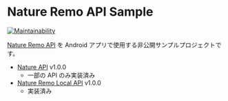 # Nature Remo API Sample

[![Maintainability](https://api.codeclimate.com/v1/badges/fa464814de8f55e9a62a/maintainability)](https://codeclimate.com/github/mizo0203/nature-remo-sample/maintainability)

[Nature Remo API](https://developer.nature.global) を Android アプリで使用する非公開サンプルプロジェクトです。

* [Nature API](http://swagger.nature.global) v1.0.0
    * 一部の API のみ実装済み
* [Nature Remo Local API](http://local.swagger.nature.global) v1.0.0
    * 実装済み
